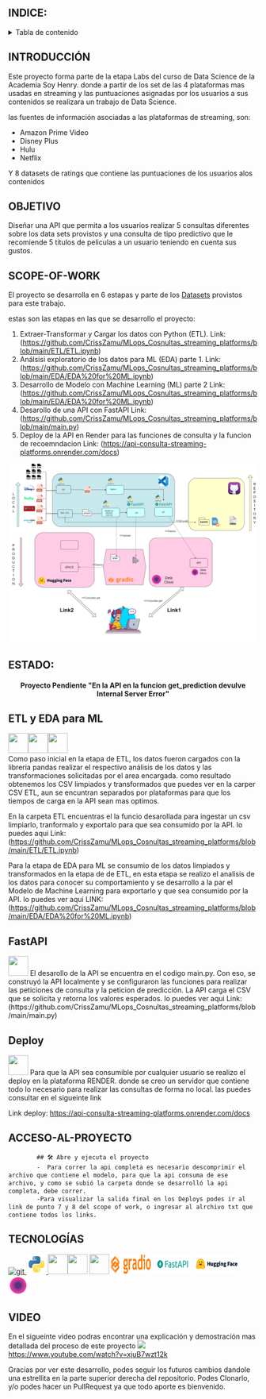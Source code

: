 ## INDICE:
<!-- TABLE OF CONTENTS -->
<details>
  <summary>Tabla de contenido</summary>
  <ol>
    <li><a href="#INDICE">ÍNDICE</a></li>
    <li><a href="#INTRODUCCIÓN">INTRODUCCIÓN</a></li>
    <li><a href="#OBJETIVO">OBJETIVO</a></li>
    <li><a href="#SCOPE-OF-WORK">SCOPE OF WORK</a></li>
    <li><a href="#ESTADO">ESTADO</a></li>
    <li><a href="#EDA-ETL">EDA - ETL</a></li>
    <li><a href="#FastAPI">FastAPI</a></li>
    <li><a href="#Deploy">Deploy</a></li>
    <li><a href="#ACCESO-AL-PROYECTO">ACCESO AL PROYECTO</a></li>
    <li><a href="#TECNOLOGÍAS">TECNOLOGÍAS UTILIZADAS</a></li>
    <li><a href="#VIDEO">VIDEO</a></li>
  </ol>
</details>

## INTRODUCCIÓN
Este proyecto forma parte de la etapa Labs del curso de Data Science de la Academia Soy Henry. donde a partir de los set de las 4 plataformas mas usadas en streaming y las puntuaciones asignadas por los usuarios a sus contenidos se realizara un trabajo de Data Science.

las fuentes de información asociadas a las plataformas de streaming, son:
- Amazon Prime Video
- Disney Plus
- Hulu
- Netflix

Y 8 datasets de ratings que contiene las puntuaciones de los usuarios alos contenidos
## OBJETIVO
Diseñar una API que permita a los usuarios realizar 5 consultas diferentes sobre los data sets provistos y una consulta de tipo predictivo que le recomiende 5 titulos de peliculas a un usuario teniendo en cuenta sus gustos.

## SCOPE-OF-WORK
El proyecto se desarrolla en 6 estapas y parte de los [Datasets](https://github.com/HX-PRomero/PI_ML_OPS)
provistos para este trabajo.

estas son las etapas en las que se desarrollo el proyecto:

1. Extraer-Transformar y Cargar los datos con Python (ETL). Link: (https://github.com/CrissZamu/MLops_Cosnultas_streaming_platforms/blob/main/ETL/ETL.ipynb)
2. Análsisi exploratorio de los datos para ML (EDA) parte 1. Link: (https://github.com/CrissZamu/MLops_Cosnultas_streaming_platforms/blob/main/EDA/EDA%20for%20ML.ipynb)
3. Desarrollo de Modelo con Machine Learning (ML) parte 2 Link: (https://github.com/CrissZamu/MLops_Cosnultas_streaming_platforms/blob/main/EDA/EDA%20for%20ML.ipynb)
4. Desarollo de una API con FastAPI Link: (https://github.com/CrissZamu/MLops_Cosnultas_streaming_platforms/blob/main/main.py)
5. Deploy de la API en Render para las funciones de consulta y la funcion de recoemndacion Link: (https://api-consulta-streaming-platforms.onrender.com/docs)

![arquitectura](https://github.com/RocioAldanaMendez/FastAPI/blob/main/aseets/structure.png)

## ESTADO:
<h4 align="center">
 Proyecto Pendiente
 "En la API en la funcion get_prediction devulve Internal Server Error" 
</h4>

## ETL y EDA para ML
<img src="https://cdn.jsdelivr.net/gh/devicons/devicon/icons/python/python-original.svg" width=40px height=40px/><img src="https://cdn.jsdelivr.net/gh/devicons/devicon/icons/jupyter/jupyter-original-wordmark.svg" width=40px height=40px/><img src="https://cdn.jsdelivr.net/gh/devicons/devicon/icons/pandas/pandas-original.svg" width=40px height=40px/>  
Como paso inicial en la etapa de ETL, los datos fueron cargados con la libreria pandas realizar el respectivo análisis de los datos y las transformaciones solicitadas por el area encargada. como resultado obtenemos los CSV limpiados y transformados que puedes ver en la carper CSV ETL, aun se encuntran separados por plataformas para que los tiempos de carga en la API sean mas optimos.

En la carpeta ETL encuentras el la funcio desarollada para ingestar un csv limpiarlo, tranformalo y exportalo para que sea consumido por la API. lo puedes aqui Link: (https://github.com/CrissZamu/MLops_Cosnultas_streaming_platforms/blob/main/ETL/ETL.ipynb)

Para la etapa de EDA para ML se consumio de los datos limpiados y transformados en la etapa de de ETL, en esta etapa se realizo el analisis de los datos para conocer su comportamiento y se desarrollo a la par el Modelo de Machine Learning para exportarlo y que sea consumido por la API. lo puedes ver aqui LINK: (https://github.com/CrissZamu/MLops_Cosnultas_streaming_platforms/blob/main/EDA/EDA%20for%20ML.ipynb) 



## FastAPI
<img src="https://cdn.jsdelivr.net/gh/devicons/devicon/icons/fastapi/fastapi-original.svg" width=40px height=40px/>
El desarollo de la API se encuentra en el codigo main.py. Con eso, se construyó la API localmente y se configuraron las funciones para realizar las peticiones de consulta y la peticion de predicción. La API carga el CSV que se solicita y retorna los valores esperados. lo puedes ver aqui Link: (https://github.com/CrissZamu/MLops_Cosnultas_streaming_platforms/blob/main/main.py)

## Deploy  
<img src="https://intellyx.com/wp-content/uploads/2019/08/Render-cloud-intellyx-BC-logo.png" width=40px height=40px/>
Para que la API sea consumible por cualquier usuario se realizo el deploy en la plataforma RENDER. donde se creo un servidor que contiene todo lo necesario para realizar las consultas de forma no local. las puedes consultar en el sigueinte link

Link deploy: https://api-consulta-streaming-platforms.onrender.com/docs


## ACCESO-AL-PROYECTO
            ## 🛠️ Abre y ejecuta el proyecto
            -  Para correr la api completa es necesario descomprimir el archivo que contiene el modelo, para que la api consuma de ese archivo, y como se subió la carpeta donde se desarrolló la api completa, debe correr.
            -Para visualizar la salida final en los Deploys podes ir al link de punto 7 y 8 del scope of work, o ingresar al alrchivo txt que contiene todos los links.
            
 
## TECNOLOGÍAS
 <a href="https://git-scm.com/" target="_blank" rel="noreferrer"> <img src="https://www.vectorlogo.zone/logos/git-scm/git-scm-icon.svg" alt="git" width="40" height="40"/> </a> <a href="https://www.python.org" target="_blank" rel="noreferrer"> <img src="https://raw.githubusercontent.com/devicons/devicon/master/icons/python/python-original.svg" alt="python" width="40" height="40"/> </a> <img src="https://cdn.jsdelivr.net/gh/devicons/devicon/icons/jupyter/jupyter-original-wordmark.svg" width=40px height=40px/><img src="https://cdn.jsdelivr.net/gh/devicons/devicon/icons/pandas/pandas-original.svg" width=40px height=40px/> <img src="https://cdn.jsdelivr.net/gh/devicons/devicon/icons/fastapi/fastapi-original.svg" width=40px height=40px/> 
<img src="https://github.com/RocioAldanaMendez/FastAPI/blob/main/aseets/gradio-logo.svg" alt="gradio" width="80" height="40"/> </a>
<img src="https://github.com/RocioAldanaMendez/FastAPI/blob/main/aseets/FAST.png" alt="fastapi" width="80" height="40"/></a>
<img src="https://github.com/RocioAldanaMendez/FastAPI/blob/main/aseets/logo-hugging-face.png" alt="huggingface" width="90" height="40"/> 
<img src="https://github.com/RocioAldanaMendez/Meteorite-Landings/blob/main/assets/deta.png" alt="deta" width="40" height="40"/> 


## VIDEO
En el sigueinte video podras encontrar una explicación y demostración mas detallada del proceso de este proyecto 
<img src="https://www.vectorlogo.zone/logos/youtube/youtube-ar21.svg"/> 
https://www.youtube.com/watch?v=xjuB7wzt12k

Gracias por ver este desarrollo, podes seguir los futuros cambios dandole una estrellita en la parte superior derecha del repositorio. Podes Clonarlo, y/o podes hacer un PullRequest ya que todo aporte es bienvenido. 


